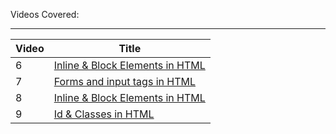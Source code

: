 Videos Covered:

---

| Video | Title                                                                                                                           |
| ----- | ------------------------------------------------------------------------------------------------------------------------------- |
| 6     | [Inline &amp; Block Elements in HTML](https://www.youtube.com/watch?v=vnnlUCLfn6I&list=PLu0W_9lII9agq5TrH9XLIKQvv0iaF2X3w&index=8) |
| 7     | [Forms and input tags in HTML](https://www.youtube.com/watch?v=tLBlhp0SA_0&list=PLu0W_9lII9agq5TrH9XLIKQvv0iaF2X3w&index=7)        |
| 8     | [Inline &amp; Block Elements in HTML](https://www.youtube.com/watch?v=vnnlUCLfn6I&list=PLu0W_9lII9agq5TrH9XLIKQvv0iaF2X3w&index=8) |
| 9     | [Id &amp; Classes in HTML](https://www.youtube.com/watch?v=vlAWzsGd-Yk&list=PLu0W_9lII9agq5TrH9XLIKQvv0iaF2X3w&index=9)            |
